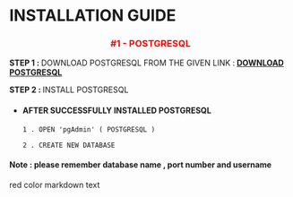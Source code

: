 # INSTALLATION GUIDE

<CENTER><H3 style="color:red" >#1 - POSTGRESQL</H3></CENTER>

<p><B>STEP 1 : </B> DOWNLOAD POSTGRESQL FROM THE GIVEN LINK :<b> <a href="https://www.postgresql.org/download/">DOWNLOAD POSTGRESQL</a></b> </p>
<p><B>STEP 2 : </B> INSTALL POSTGRESQL</p>

- #### AFTER SUCCESSFULLY INSTALLED POSTGRESQL <br>

      1 . OPEN 'pgAdmin' ( POSTGRESQL )
  
      2 . CREATE NEW DATABASE

#### Note : please remember database name , port number and username

<red> red color markdown text</red>




